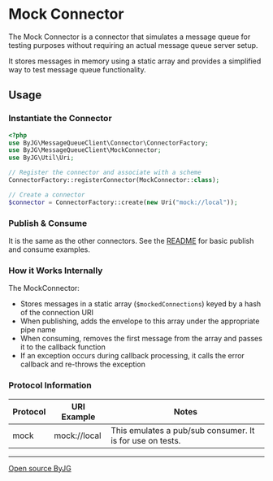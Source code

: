 # Mock Connector

The Mock Connector is a connector that simulates a message queue for testing purposes without requiring an actual message queue server setup.

It stores messages in memory using a static array and provides a simplified way to test message queue functionality.

## Usage

### Instantiate the Connector

```php
<?php
use ByJG\MessageQueueClient\Connector\ConnectorFactory;
use ByJG\MessageQueueClient\MockConnector;
use ByJG\Util\Uri;

// Register the connector and associate with a scheme
ConnectorFactory::registerConnector(MockConnector::class);

// Create a connector
$connector = ConnectorFactory::create(new Uri("mock://local"));
```

### Publish & Consume

It is the same as the other connectors. See the [README](https://github.com/byjg/php-message-queue-client) for basic publish and consume examples.

### How it Works Internally

The MockConnector:
- Stores messages in a static array (`$mockedConnections`) keyed by a hash of the connection URI
- When publishing, adds the envelope to this array under the appropriate pipe name
- When consuming, removes the first message from the array and passes it to the callback function
- If an exception occurs during callback processing, it calls the error callback and re-throws the exception

### Protocol Information

| Protocol | URI Example  | Notes                                                     |
|----------|--------------|-----------------------------------------------------------|
| mock     | mock://local | This emulates a pub/sub consumer. It is for use on tests. |

----
[Open source ByJG](http://opensource.byjg.com)
